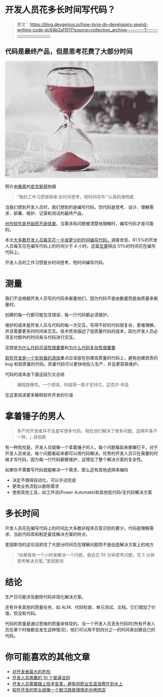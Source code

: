 # 开发人员花多长时间写代码？

> 原文：<https://blog.devgenius.io/how-long-do-developers-spend-writing-code-dc64b2a11511?source=collection_archive---------1----------------------->

## 代码是最终产品，但是思考花费了大部分时间

![](img/e31679b2c7139e949e57e6854f3199de.png)

照片由[像素](https://www.pexels.com/photo/clear-glass-with-red-sand-grainer-39396/?utm_content=attributionCopyText&utm_medium=referral&utm_source=pexels)的[皮克斯拜](https://www.pexels.com/@pixabay?utm_content=attributionCopyText&utm_medium=referral&utm_source=pexels)拍摄

> "我的工作习惯很简单:长时间思考，短时间写作."认真的海明威

当我们想到开发人员时，我们想到的是编写代码，但代码是思考、设计、理解需求、部署、维护、记录和测试的最终产品。

[创作软件是开始而不是结束](/creating-software-is-the-start-not-the-end-795bc75b1f48)，当需求和问题被清楚地理解时，编写代码才是可能的。

本文[大多数开发人员每天花一半或更少的时间编写代码，](https://www.techrepublic.com/article/majority-of-developers-spending-half-or-less-of-their-day-coding-report-finds/)调查发现，61.5%的开发人员每天花在编写代码上的时间少于 4 小时。这篇[文章](https://thenewstack.io/how-much-time-do-developers-spend-actually-writing-code/)得出 51%的时间花在编写代码上。

开发人员的工作习惯是长时间思考，短时间编写代码。

# **测量**

我们不会根据开发人员写的代码来衡量他们，因为代码不是由数量而是由质量来衡量的。

创建的每一行都可能包含错误，每一行代码都必须维护。

维护的成本是开发人员与代码的每一次交互。写得不好的代码很复杂，更难理解，并且需要更多的时间来交互。技术债务描述了低质量代码的成本，因为开发人员必须支付额外的时间来与代码进行交互。

这就是[为什么代码可读性很重要](https://thehosk.medium.com/why-code-readability-is-important-e0c228a238a)和[为什么代码复杂性很重要](/why-code-complexity-matters-435e2000e62d)

[软件开发是一个失败者的游戏](https://thehosk.medium.com/software-development-is-a-losers-game-fc68bb30d7eb)重点应该放在创建高质量的代码上，避免创建昂贵的 bug 和低质量的代码。质量代码可以更快地投入生产，并且更容易维护。

代码的成本由下面这段引文总结

> 编程就像性。一个错误，你就得一辈子支持它。迈克尔·辛兹

在这里阅读更多解释软件开发的引语

# **拿着锤子的男人**

> 多产的开发者并不总是写很多代码，相反他们解决了很多问题。这两件事不一样。j .钱伯斯

有一种危险是，开发人员就像一个拿着锤子的人，每个问题看起来都像钉子。对于开发人员来说，每个问题看起来都可以用代码解决。优秀的开发人员只在需要的时候才写代码，因为每一行代码都要维护，这增加了整个解决方案的复杂性。

如果你不需要写代码就能解决一个需求，那么还有其他选择来编码

*   决定不值得自动化，可以手动完成
*   更改业务流程以删除需求
*   使用其他工具，如工作流(Power Automate)和其他低代码/无代码解决方案

# **多长时间**

开发人员花在编写代码上的时间比大多数非程序员意识到的要少。代码是理解需求、当前代码库和制定最佳解决方案的终点。

爱因斯坦的这句话抓住了大部分时间花在理解问题而不是创造解决方案上的地方

> “如果我有一个小时来解决一个问题，我会花 55 分钟思考问题，花 5 分钟思考解决方案。”爱因斯坦

# 结论

生产日可能涉及删除代码并简化解决方案。

还有许多其他的质量任务，如 ALM、代码检查、单元测试、文档，它们增加了价值，但没有代码。

代码的质量是通过思维的质量来体现的。当一个开发人员丢失代码时(所有开发人员在某个时候都会发生这种情况)，他们可以用不到四分之一的时间来创建自己的代码。

# 你可能喜欢的其他文章

*   [对开发者最大的危险](https://medium.com/dev-genius/the-greatest-danger-to-developers-82565fefb83d)
*   [开发人员愚蠢的 10 个普遍法则](https://medium.com/dev-genius/the-10-universal-laws-of-developer-stupidity-ccda23e91ee7)
*   [开发人员需要跟上技术变革，避免将职业生涯浪费在划水上](/developers-need-to-surf-technological-change-and-avoid-spending-their-careers-paddling-out-a06c054d12b1)
*   [软件开发的势头就像一个醉汉跌跌撞撞走向烤肉店](/momentum-in-software-development-is-like-a-drunk-stumbling-towards-the-kebab-shop-5fcd4cd4151d)